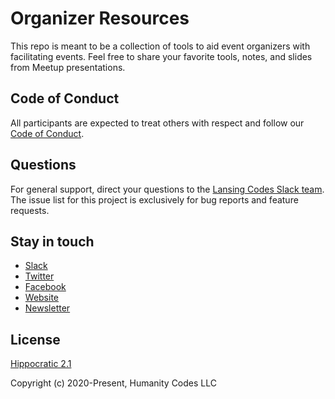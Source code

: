 # Organizer Resources
This repo is meant to be a collection of tools to aid event organizers with facilitating events. Feel free to share your favorite tools, notes, and slides from Meetup presentations.

## Code of Conduct

All participants are expected to treat others with respect and follow our [Code of Conduct](https://www.lansing.codes/code-of-conduct/).

## Questions

For general support, direct your questions to the
[Lansing Codes Slack team](http://slack.lansing.codes). The issue list for this
project is exclusively for bug reports and feature requests.

## Stay in touch

- [Slack](http://slack.lansing.codes)
- [Twitter](https://twitter.com/lansingcodes)
- [Facebook](https://www.facebook.com/lansingcodes)
- [Website](https://www.lansing.codes)
- [Newsletter](http://bit.ly/lansing-codes-newsletter)

## License

[Hippocratic 2.1](https://firstdonoharm.dev)

Copyright (c) 2020-Present, Humanity Codes LLC
